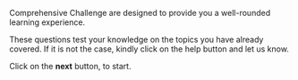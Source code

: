 Comprehensive Challenge are designed to provide
you a well-rounded learning experience.

These questions test your knowledge on the topics you have already covered.
If it is not the case, kindly click on the help button and let us know.

Click on the **next** button, to start.
